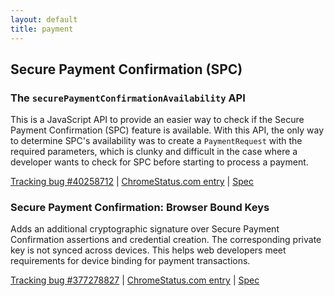 ```yaml
---
layout: default
title: payment
---
```


## Secure Payment Confirmation (SPC)

### The `securePaymentConfirmationAvailability` API

This is a JavaScript API to provide an easier way to check if the Secure Payment Confirmation (SPC) feature is available. With this API, the only way to determine SPC's availability was to create a `PaymentRequest` with the required parameters, which is clunky and difficult in the case where a developer wants to check for SPC before starting to process a payment.

[Tracking bug #40258712](https://issues.chromium.org/issues/40258712) | [ChromeStatus.com entry](https://chromestatus.com/feature/5165040614768640) | [Spec](https://github.com/w3c/secure-payment-confirmation/pull/285)

### Secure Payment Confirmation: Browser Bound Keys

Adds an additional cryptographic signature over Secure Payment Confirmation assertions and credential creation. The corresponding private key is not synced across devices. This helps web developers meet requirements for device binding for payment transactions.

[Tracking bug #377278827](https://issues.chromium.org/issues/377278827) | [ChromeStatus.com entry](https://chromestatus.com/feature/5106102997614592) | [Spec](https://w3c.github.io/secure-payment-confirmation/#sctn-browser-bound-key-store)
